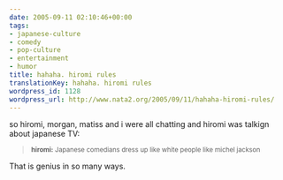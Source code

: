 ```yaml
---
date: 2005-09-11 02:10:46+00:00
tags:
- japanese-culture
- comedy
- pop-culture
- entertainment
- humor
title: hahaha. hiromi rules
translationKey: hahaha. hiromi rules
wordpress_id: 1128
wordpress_url: http://www.nata2.org/2005/09/11/hahaha-hiromi-rules/
---
```


so hiromi, morgan, matiss and i were all chatting and hiromi was talkign about japanese TV:
<blockquote><small>
<b>hiromi:</b> Japanese comedians dress up like white people like michel jackson
</small>
</blockquote>

That is genius in so many ways.